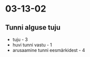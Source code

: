 # 03-13-02
## Tunni alguse tuju 
* tuju - 3
* huvi tunni vastu - 1
* arusaamine tunni eesmärkidest - 4
